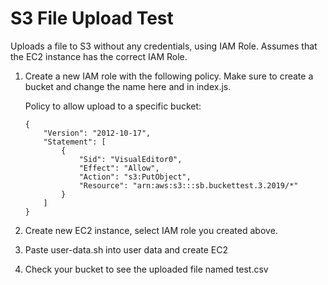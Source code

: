 # S3 File Upload Test

Uploads a file to S3 without any credentials, using IAM Role. Assumes that the EC2 instance has the correct IAM Role.

1. Create a new IAM role with the following policy.  Make sure to
create a bucket and change the name here and in index.js.

    Policy to allow upload to a specific bucket:
    ```
    {
        "Version": "2012-10-17",
        "Statement": [
            {
                "Sid": "VisualEditor0",
                "Effect": "Allow",
                "Action": "s3:PutObject",
                "Resource": "arn:aws:s3:::sb.buckettest.3.2019/*"
            }
        ]
    }
    ```
2. Create new EC2 instance, select IAM role you created above.
3. Paste user-data.sh into user data and create EC2
4. Check your bucket to see the uploaded file named test.csv
